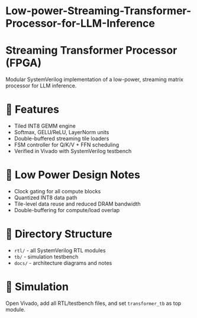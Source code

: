 # Low-power-Streaming-Transformer-Processor-for-LLM-Inference
# Streaming Transformer Processor (FPGA)

Modular SystemVerilog implementation of a low-power, streaming matrix processor for LLM inference.

# 🔧 Features
- Tiled INT8 GEMM engine
- Softmax, GELU/ReLU, LayerNorm units
- Double-buffered streaming tile loaders
- FSM controller for Q/K/V + FFN scheduling
- Verified in Vivado with SystemVerilog testbench

# 🔋 Low Power Design Notes
- Clock gating for all compute blocks
- Quantized INT8 data path
- Tile-level data reuse and reduced DRAM bandwidth
- Double-buffering for compute/load overlap

# 📂 Directory Structure
- `rtl/` - all SystemVerilog RTL modules
- `tb/`  - simulation testbench
- `docs/` - architecture diagrams and notes

# 🧪 Simulation
Open Vivado, add all RTL/testbench files, and set `transformer_tb` as top module.
